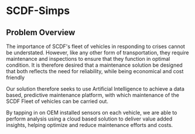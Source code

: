 # SCDF-Simps

## Problem Overview
The importance of SCDF's fleet of vehicles in responding to crises cannot be understated. However, like any other form of transportation, they require maintenance and inspections to ensure that they function in optimal condition. It is therefore desired that a maintenance solution be designed that both reflects the need for reliability, while being economical and cost friendly

Our solution therefore seeks to use Artificial Intelligence to achieve a data based, predictive maintenance platform, with which maintenance of the SCDF Fleet of vehicles can be carried out.

By tapping in on OEM installed sensors on each vehicle, we are able to perform analysis using a cloud based solution to deliver value added insights, helping optimize and reduce maintenance efforts and costs.
